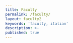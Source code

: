 ```yaml
---
title: Faculty
permalink: /faculty/
layout: faculty2
keywords: 'faculty, italian'
description: >-
published: true
---
```

